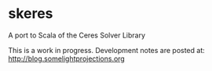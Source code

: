 # skeres
A port to Scala of the Ceres Solver Library

This is a work in progress. Development notes are posted at: http://blog.somelightprojections.org
